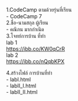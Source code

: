 1.CodeCamp ตามด้วยรุ่นที่เรียน <br />
    - CodeCamp 7<br />
2.ชื่อ-นามสกุล ผู้เรียน<br />
    - คณิภน  มากกำเนิด <br />
3.โจทย์การบ้าน ที่ทำ<br />
    lab 1 <br />
    https://ibb.co/KW0qCrR<br />
    lab 2 <br />
    https://ibb.co/nQqbKPX
    
4.สร้างไฟล์ การบ้านที่ทำ<br />
    - labI.html<br />
    - labII_I.html<br />
    - labII_II.html<br />

